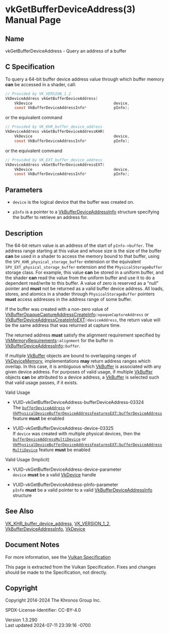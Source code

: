 # vkGetBufferDeviceAddress(3) Manual Page

## Name

vkGetBufferDeviceAddress - Query an address of a buffer



## <a href="#_c_specification" class="anchor"></a>C Specification

To query a 64-bit buffer device address value through which buffer
memory **can** be accessed in a shader, call:

``` c
// Provided by VK_VERSION_1_2
VkDeviceAddress vkGetBufferDeviceAddress(
    VkDevice                                    device,
    const VkBufferDeviceAddressInfo*            pInfo);
```

or the equivalent command

``` c
// Provided by VK_KHR_buffer_device_address
VkDeviceAddress vkGetBufferDeviceAddressKHR(
    VkDevice                                    device,
    const VkBufferDeviceAddressInfo*            pInfo);
```

or the equivalent command

``` c
// Provided by VK_EXT_buffer_device_address
VkDeviceAddress vkGetBufferDeviceAddressEXT(
    VkDevice                                    device,
    const VkBufferDeviceAddressInfo*            pInfo);
```

## <a href="#_parameters" class="anchor"></a>Parameters

- `device` is the logical device that the buffer was created on.

- `pInfo` is a pointer to a
  [VkBufferDeviceAddressInfo](https://registry.khronos.org/vulkan/specs/1.3-extensions/man/html/VkBufferDeviceAddressInfo.html) structure
  specifying the buffer to retrieve an address for.

## <a href="#_description" class="anchor"></a>Description

The 64-bit return value is an address of the start of `pInfo->buffer`.
The address range starting at this value and whose size is the size of
the buffer **can** be used in a shader to access the memory bound to
that buffer, using the `SPV_KHR_physical_storage_buffer` extension or
the equivalent `SPV_EXT_physical_storage_buffer` extension and the
`PhysicalStorageBuffer` storage class. For example, this value **can**
be stored in a uniform buffer, and the shader **can** read the value
from the uniform buffer and use it to do a dependent read/write to this
buffer. A value of zero is reserved as a “null” pointer and **must** not
be returned as a valid buffer device address. All loads, stores, and
atomics in a shader through `PhysicalStorageBuffer` pointers **must**
access addresses in the address range of some buffer.

If the buffer was created with a non-zero value of
[VkBufferOpaqueCaptureAddressCreateInfo](https://registry.khronos.org/vulkan/specs/1.3-extensions/man/html/VkBufferOpaqueCaptureAddressCreateInfo.html)::`opaqueCaptureAddress`
or
[VkBufferDeviceAddressCreateInfoEXT](https://registry.khronos.org/vulkan/specs/1.3-extensions/man/html/VkBufferDeviceAddressCreateInfoEXT.html)::`deviceAddress`,
the return value will be the same address that was returned at capture
time.

The returned address **must** satisfy the alignment requirement
specified by
[VkMemoryRequirements](https://registry.khronos.org/vulkan/specs/1.3-extensions/man/html/VkMemoryRequirements.html)::`alignment` for the
buffer in
[VkBufferDeviceAddressInfo](https://registry.khronos.org/vulkan/specs/1.3-extensions/man/html/VkBufferDeviceAddressInfo.html)::`buffer`.

If multiple [VkBuffer](https://registry.khronos.org/vulkan/specs/1.3-extensions/man/html/VkBuffer.html) objects are bound to overlapping
ranges of [VkDeviceMemory](https://registry.khronos.org/vulkan/specs/1.3-extensions/man/html/VkDeviceMemory.html), implementations **may**
return address ranges which overlap. In this case, it is ambiguous which
[VkBuffer](https://registry.khronos.org/vulkan/specs/1.3-extensions/man/html/VkBuffer.html) is associated with any given device address.
For purposes of valid usage, if multiple [VkBuffer](https://registry.khronos.org/vulkan/specs/1.3-extensions/man/html/VkBuffer.html)
objects **can** be attributed to a device address, a
[VkBuffer](https://registry.khronos.org/vulkan/specs/1.3-extensions/man/html/VkBuffer.html) is selected such that valid usage passes, if
it exists.

Valid Usage

- <a href="#VUID-vkGetBufferDeviceAddress-bufferDeviceAddress-03324"
  id="VUID-vkGetBufferDeviceAddress-bufferDeviceAddress-03324"></a>
  VUID-vkGetBufferDeviceAddress-bufferDeviceAddress-03324  
  The <a
  href="https://registry.khronos.org/vulkan/specs/1.3-extensions/html/vkspec.html#features-bufferDeviceAddress"
  target="_blank" rel="noopener"><code>bufferDeviceAddress</code></a> or
  <a
  href="https://registry.khronos.org/vulkan/specs/1.3-extensions/html/vkspec.html#features-bufferDeviceAddressEXT"
  target="_blank"
  rel="noopener"><code>VkPhysicalDeviceBufferDeviceAddressFeaturesEXT</code>::<code>bufferDeviceAddress</code></a>
  feature **must** be enabled

- <a href="#VUID-vkGetBufferDeviceAddress-device-03325"
  id="VUID-vkGetBufferDeviceAddress-device-03325"></a>
  VUID-vkGetBufferDeviceAddress-device-03325  
  If `device` was created with multiple physical devices, then the <a
  href="https://registry.khronos.org/vulkan/specs/1.3-extensions/html/vkspec.html#features-bufferDeviceAddressMultiDevice"
  target="_blank"
  rel="noopener"><code>bufferDeviceAddressMultiDevice</code></a> or <a
  href="https://registry.khronos.org/vulkan/specs/1.3-extensions/html/vkspec.html#features-bufferDeviceAddressMultiDeviceEXT"
  target="_blank"
  rel="noopener"><code>VkPhysicalDeviceBufferDeviceAddressFeaturesEXT</code>::<code>bufferDeviceAddressMultiDevice</code></a>
  feature **must** be enabled

Valid Usage (Implicit)

- <a href="#VUID-vkGetBufferDeviceAddress-device-parameter"
  id="VUID-vkGetBufferDeviceAddress-device-parameter"></a>
  VUID-vkGetBufferDeviceAddress-device-parameter  
  `device` **must** be a valid [VkDevice](https://registry.khronos.org/vulkan/specs/1.3-extensions/man/html/VkDevice.html) handle

- <a href="#VUID-vkGetBufferDeviceAddress-pInfo-parameter"
  id="VUID-vkGetBufferDeviceAddress-pInfo-parameter"></a>
  VUID-vkGetBufferDeviceAddress-pInfo-parameter  
  `pInfo` **must** be a valid pointer to a valid
  [VkBufferDeviceAddressInfo](https://registry.khronos.org/vulkan/specs/1.3-extensions/man/html/VkBufferDeviceAddressInfo.html) structure

## <a href="#_see_also" class="anchor"></a>See Also

[VK_KHR_buffer_device_address](https://registry.khronos.org/vulkan/specs/1.3-extensions/man/html/VK_KHR_buffer_device_address.html),
[VK_VERSION_1_2](https://registry.khronos.org/vulkan/specs/1.3-extensions/man/html/VK_VERSION_1_2.html),
[VkBufferDeviceAddressInfo](https://registry.khronos.org/vulkan/specs/1.3-extensions/man/html/VkBufferDeviceAddressInfo.html),
[VkDevice](https://registry.khronos.org/vulkan/specs/1.3-extensions/man/html/VkDevice.html)

## <a href="#_document_notes" class="anchor"></a>Document Notes

For more information, see the <a
href="https://registry.khronos.org/vulkan/specs/1.3-extensions/html/vkspec.html#vkGetBufferDeviceAddress"
target="_blank" rel="noopener">Vulkan Specification</a>

This page is extracted from the Vulkan Specification. Fixes and changes
should be made to the Specification, not directly.

## <a href="#_copyright" class="anchor"></a>Copyright

Copyright 2014-2024 The Khronos Group Inc.

SPDX-License-Identifier: CC-BY-4.0

Version 1.3.290  
Last updated 2024-07-11 23:39:16 -0700
